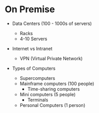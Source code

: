 # On Premise

- Data Centers (100 - 1000s of servers)
  - Racks
  - 4-10 Servers

- Internet vs Intranet
  - VPN (Virtual Private Network)

- Types of Computers
  - Supercomputers
  - Mainframe computers (100 people)
    - Time-sharing computers
  - Mini computers (5 people)
    - Terminals
  - Personal Computers (1 person)
